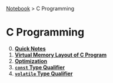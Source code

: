 <a href="../">Notebook</a> > C Programming

# C Programming



0. **<a href="./quick-notes">Quick Notes</a>**
0. **<a href="./virtual-memory-layout-of-c-program">Virtual Memory Layout of C Program</a>**
0. **<a href="./optimization">Optimization</a>**
0. **<a href="./const-type-qualifier">`const` Type Qualifier</a>**
0. **<a href="./volatile-type-qualifier">`volatile` Type Qualifier</a>**

